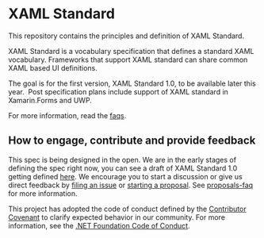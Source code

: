 # XAML Standard

This repository contains the principles and definition of XAML Standard.

XAML Standard is a vocabulary specification that defines a standard XAML vocabulary. Frameworks that support XAML standard can share common XAML based UI definitions. 

The goal is for the first version, XAML Standard 1.0, to be available later this year.  Post specification plans include support of XAML standard in Xamarin.Forms and UWP.  

For more information, read the [faqs](docs/faq.md).

## How to engage, contribute and provide feedback

This spec is being designed in the open. We are in the early stages of defining the spec right now, you can see a draft of XAML Standard 1.0 getting defined [here](docs/v1draft.md). We encourage you to start a discussion or give us direct feedback by [filing an issue](https://github.com/Microsoft/xaml-standard/issues) or [starting a proposal](https://github.com/Microsoft/xaml-standard/labels/proposal). See [proposals-faq](docs/proposalsfaq.md) for more information.

This project has adopted the code of conduct defined by the [Contributor Covenant](http://contributor-covenant.org/) to clarify expected behavior in our community. For more information, see the [.NET Foundation Code of Conduct](http://www.dotnetfoundation.org/code-of-conduct).


